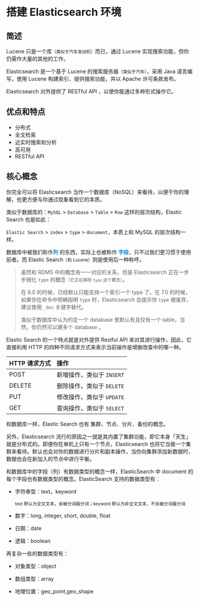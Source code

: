 # 搭建 Elasticsearch 环境

## 简述

Lucene 只是一个库<small>（类似于汽车发动机）</small>而已，通过 Lucene 实现搜索功能，但你仍需作大量的其他的工作。

Elasticsearch 是一个基于 Lucene 的搜索服务器<small>（类似于汽车）</small>，采用 Java 语言编写，使用 Lucene 构建索引、提供搜索功能，并以 Apache 许可条款发布。

Elasticsearch 对外提供了 RESTful API ，以使你能通过多种形式操作它。

## 优点和特点

- 分布式
- 全文检索
- 近实时搜索和分析
- 高可用
- RESTful API

## 核心概念

你完全可以将 Elasticsearch 当作一个数据库（NoSQL）来看待，以便于你的理解，也更方便与你通过现象看到它的本质。

类似于数据库的：`MySQL` > `Database` > `Table` > `Row` 这样的层次结构，Elastic Search 也是如此：

`Elastic Search` > `index` > `type` > `document`，本质上和 MySQL 的层次结构一样。

数据库中被我们称作<font color="#0088dd">**列**</font> 的东西，实际上也被称作 <font color="#0088dd">**字段**</font>，只不过我们更习惯于使用前者。而 Elastic Search<small>（和 Lucene）</small>则是使用后一种称呼。

> 虽然和 RDMS 中的概念有一一对应的关系，但是 Elasticsearch 正在一步步弱化 `type` 的概念<small>（它正在移除 `type` 这个概念）</small>。
> 
> 在 6.0 的时候，已经默认只能支持一个索引一个 type 了。在 7.0 的时候，如果你在命令中明确指明 `type` 时，Elasticsearch 会提示你 `type` 被废弃，建议使用 `_doc` 关键字替代。
> 
> 类似于数据库中认为约定一个 database 里默认有且仅有一个 table，当然，你仍然可以建多个 database 。

Elastic Search 的一个特点就是对外提供 Restful API 来对其进行操作，因此，它直接利用 HTTP 的四种不同请求方式来表示当前操作是增删改查中的哪一种。

| HTTP 请求方式 | 操作 |
|:-|:-|
| POST | 新增操作，类似于 `INSERT` |
| DELETE | 删除操作，类似于 `DELETE` |
| PUT | 修改操作，类似于 `UPDATE` |
| GET | 查询操作，类似于 `SELECT` |

和数据库一样，Elastic Search 也有 集群、节点、分片、备份的概念。

另外，Elasticsearch 流行的原因之一就是其内置了集群功能，即它本身「天生」就是分布式的。即便你在单机上只有一个节点，Elasticsearch 也将它当做一个集群来看待。默认也会对你的数据进行分片和副本操作，当你向集群添加新数据时，数据也会在新加入的节点中进行平衡。

和数据库中的字段（列）有数据类型的概念一样，ElasticSearch 中 document 的每个字段也有数据类型的概念。ElasticSearch 支持的数据类型有：

- 字符串型：text，keyword

  <small>text 默认为全文文本，会被分词器分词；keyword 默认为非全文文本，不会被分词器分词</small>

- 数字：long, integer, short, double, float

- 日期：date

- 逻辑：boolean

再复杂一些的数据类型有：

- 对象类型：object

- 数组类型：array

- 地理位置：geo_point,geo_shape
